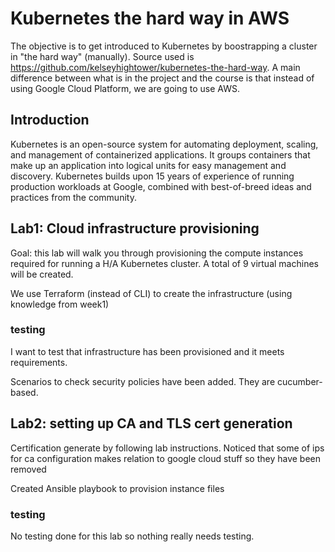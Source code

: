 # Kubernetes the hard way in AWS

The objective is to get introduced to Kubernetes by boostrapping a cluster in "the hard way" (manually).
Source used is https://github.com/kelseyhightower/kubernetes-the-hard-way. A main difference between what is in
the project and the course is that instead of using Google Cloud Platform, we are going to use AWS.

## Introduction


Kubernetes is an open-source system for automating deployment, scaling, and management of containerized applications.
It groups containers that make up an application into logical units for easy management and discovery.
Kubernetes builds upon 15 years of experience of running production workloads at Google,
combined with best-of-breed ideas and practices from the community.


## Lab1: Cloud infrastructure provisioning

Goal: this lab will walk you through provisioning the compute instances required for running a H/A Kubernetes cluster.
A total of 9 virtual machines will be created.

We use Terraform (instead of CLI) to create the infrastructure (using knowledge from week1)

### testing

I want to test that infrastructure has been provisioned and it meets requirements.

Scenarios to check security policies have been added. They are cucumber-based.


## Lab2: setting up CA and TLS cert generation

Certification generate by following lab instructions. Noticed that some of ips for ca configuration makes relation to
 google cloud stuff so they have been removed

 Created Ansible playbook to provision instance files

 ### testing
 No testing done for this lab so nothing really needs testing.



